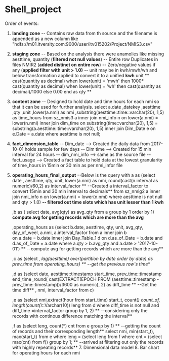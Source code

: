 # Shell_project
Order of events:

1. **landing zone**
   -- Contains raw data from th source and the filename is appended as a new column like     
      "hdfs://m01.itversity.com:9000/user/itv015202/Project/NMIS3.csv" 
2. **staging zone**
   -- Based on the analysis there were anamolies like missing aesttime, quantity (**filtered not null values**)
   -- Entire row Duplicates in files NMIR2 (**added distinct on entire row**)
   -- Zero/negative values if any (**applied filter with unit > 1.0)**
   -- unit may be in kwh/mwh/wh and below transformation applied to convert it to a unified **kwh** unit
   ** cast(quantity as decimal)
    when lower(unit) = 'mwh' then 1000* cast(quantity as decimal)
    when lower(unit) = 'wh' then cast(quantity as decimal)/1000 
    else  0.00 end as qty **
   
4. **content zone**
   -- Designed to hold date and time hours for each nmi so that it can be used for further analysis.
   select  a.date
   ,datekey
   ,aesttime
   ,qty
   ,unit
   ,lower(a.nmi) as nmi
   ,substring(aesttime::time::varchar(20), 1,5) as time_hours
   from sz_nmis3 a inner join
   nmi_info n on lower(a.nmi) = lower(n.nmi) 
   inner join dim_time on substring(time::varchar(20), 1,5) = substring(a.aesttime::time::varchar(20), 1,5)
   inner join Dim_Date e on e.Date = a.date
   where aesttime is not null;
   
5. **fact_dimension_table**
   -- Dim_date  --> Created the daily data from 2017-10-01 holds sample for few days
   -- Dim time  --> Created for 15 min interval for 24 hours
   -- dim_nmi_info  --> same as the source file
   -- fact_usage --> Created a fact table to hold data at the lowest granularity of time_hours in 15min or 30 min as per nmi_infor file
6. **operating_hours_final_output**
   --Below is the query 
   with a as (select  date , 
   aesttime,
   qty, 
   unit,
   lower(a.nmi) as nmi,
   round(cast(n.interval as numeric)/60,2) as interval_factor ** --Created a interval_factor to convert 15min and 30 min interval to decimals**
   from sz_nmig2 a inner join nmi_info n on lower(a.nmi) = lower(n.nmi) 
   where aesttime is not null 
   and qty > 1.0) **-- filtered out time slots which has unit lesser than 1 kwh**
   
   ,b as (
   select date, avg(qty) as avg_qty from a group by 1 order by 1) **compute avg for getting records which are more than the avg**
   
   ,operating_hours as 
   (select b.date, aesttime, qty, unit, avg_qty, day_of_weel, a.nmi, a.interval_factor
   from a inner join b  
   on a.date = b.date
   inner join Day_Table_1 d
   on d.as_of_Date = b.date
   and d.as_of_Date = a.date
   where a.qty > b.avg_qty and a.date > '2017-10-01') ** --compute avg for getting records which are more than the avg**
   
   ,c as (select *, lag(aesttime) over(partition by date order by date) 
   as prev_time from operating_hours) ** --get the previous row's time** 
   
   ,d as (select date,
   aesttime::timestamp start_time, prev_time::timestamp end_time
   ,round( cast(EXTRACT(EPOCH FROM (aesttime::timestamp - prev_time::timestamp))/3600 as numeric), 2) as diff_time ** --Get the time diff**
   , nmi, interval_factor from c) 
   
   ,e as (select nmi,extract(hour from start_time) start_t, count(*) count_of, length(count(*)::Varchar(10)) leng
   from d where diff_time is not null and diff_time =interval_factor group by 1, 2) ** --considering only the records with continous difference matching the interval**

   ,f as (select leng, count(*) cnt from e group by 1) ** --getting the count of records and their corresponding length**
   select nmi, min(start_t), max(start_t) from e where leng = 
   (select leng from f where cnt = (select max(cnt) from f)) group by 1;  ** --arrived at filtering out only the records with highly repeating records**
   7. Dimensional data model
   8. Bar chart for operating hours for each nmi
